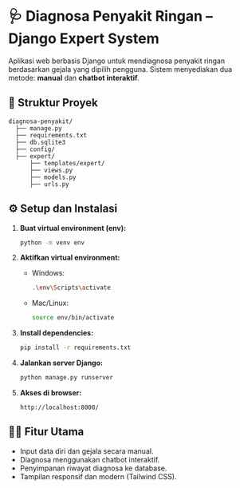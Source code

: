 # 🩺 Diagnosa Penyakit Ringan – Django Expert System

Aplikasi web berbasis Django untuk mendiagnosa penyakit ringan berdasarkan gejala yang dipilih pengguna. Sistem menyediakan dua metode: **manual** dan **chatbot interaktif**.

## 📂 Struktur Proyek

```
diagnosa-penyakit/
  ├── manage.py
  ├── requirements.txt
  ├── db.sqlite3
  ├── config/
  ├── expert/
      ├── templates/expert/
      ├── views.py
      ├── models.py
      ├── urls.py
```

## ⚙️ Setup dan Instalasi

1. **Buat virtual environment (env):**
   ```bash
   python -m venv env
   ```

2. **Aktifkan virtual environment:**
   - Windows:
     ```bash
     .\env\Scripts\activate
     ```
   - Mac/Linux:
     ```bash
     source env/bin/activate
     ```

3. **Install dependencies:**
   ```bash
   pip install -r requirements.txt
   ```

4. **Jalankan server Django:**
   ```bash
   python manage.py runserver
   ```

5. **Akses di browser:**
   ```
   http://localhost:8000/
   ```

## 👨‍⚕️ Fitur Utama

- Input data diri dan gejala secara manual.
- Diagnosa menggunakan chatbot interaktif.
- Penyimpanan riwayat diagnosa ke database.
- Tampilan responsif dan modern (Tailwind CSS).